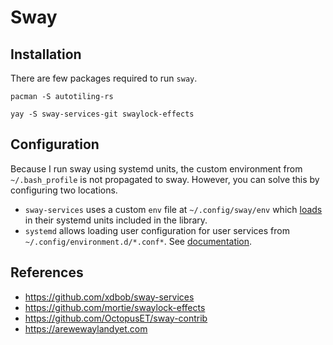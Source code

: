 # Sway

## Installation

There are few packages required to run `sway`.

```shell
pacman -S autotiling-rs
```

```shell
yay -S sway-services-git swaylock-effects
```

## Configuration

Because I run sway using systemd units, the custom environment from `~/.bash_profile` is not propagated to sway. However, you can solve this by configuring two locations.

- `sway-services` uses a custom `env` file at `~/.config/sway/env` which [loads](https://github.com/xdbob/sway-services/blob/e3d9b8b390dc12224bdca23a0eb78265c824a360/systemd/sway.service#L13) in their systemd units included in the library.
- `systemd` allows loading user configuration for user services from `~/.config/environment.d/*.conf*`. See [documentation](https://www.freedesktop.org/software/systemd/man/latest/environment.d.html). 

## References

- https://github.com/xdbob/sway-services
- https://github.com/mortie/swaylock-effects
- https://github.com/OctopusET/sway-contrib
- https://arewewaylandyet.com
